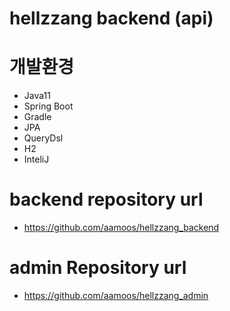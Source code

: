 # hellzzang backend (api)

# 개발환경
- Java11
- Spring Boot
- Gradle
- JPA
- QueryDsl
- H2
- InteliJ

# backend repository url
- https://github.com/aamoos/hellzzang_backend

# admin Repository url
- https://github.com/aamoos/hellzzang_admin
